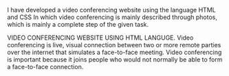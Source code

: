I have developed a video conferencing website using the language HTML and CSS In which video conferencing is mainly described through photos, which is mainly a complete step of the given task.

 VIDEO CONFERENCING WEBSITE USING HTML LANGUGE.
 Video conferencing is live, visual connection between two or more remote parties over the internet that simulates a face-to-face meeting. Video conferencing is important because it joins people who would not normally be able to form a face-to-face connection.
